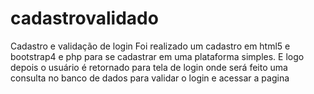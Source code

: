 # cadastrovalidado
Cadastro e validação de login
Foi realizado um cadastro em html5 e bootstrap4 e php para se cadastrar em uma plataforma simples.
E logo depois o usuário é retornado para tela de login onde será feito uma consulta no banco de dados para validar o login e acessar a pagina
